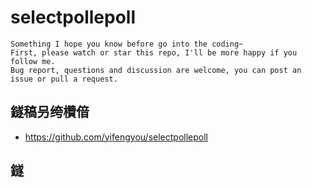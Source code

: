 # selectpollepoll

```
Something I hope you know before go into the coding~
First, please watch or star this repo, I'll be more happy if you follow me.
Bug report, questions and discussion are welcome, you can post an issue or pull a request.
```

## 鐩稿叧绔欑偣

* <https://github.com/yifengyou/selectpollepoll>


## 鐩